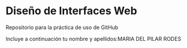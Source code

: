 # Diseño de Interfaces Web
Repositorio para la práctica de uso de GitHub

Incluye a continuación tu nombre y apellidos:MARIA DEL PILAR RODES 
